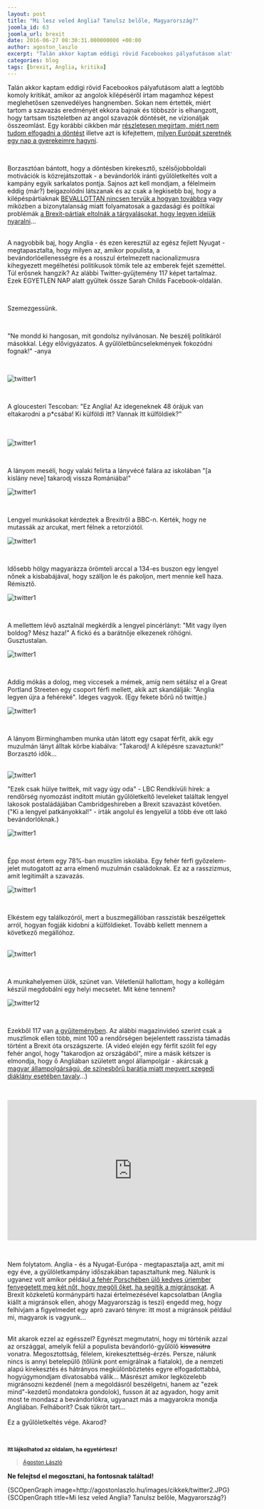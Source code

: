 ```yaml
---
layout: post
title: "Mi lesz veled Anglia? Tanulsz belőle, Magyarország?"
joomla_id: 63
joomla_url: brexit
date: 2016-06-27 08:30:31.000000000 +00:00
author: agoston_laszlo
excerpt: "Talán akkor kaptam eddigi rövid Facebookos pályafutásom alatt a legtöbb komoly kritikát, amikor az angolok kilépéséről írtam magamhoz képest meglehetősen szenvedélyes hangnemben. Sokan nem értették, miért tartom a szavazás eredményét ekkora bajnak és többször is elhangzott, hogy tartsam tiszteletben az angol szavazók döntését, ne vízionáljak összeomlást."
categories: blog
tags: [brexit, Anglia, kritika]
---
```

<p>Talán akkor kaptam eddigi rövid Facebookos pályafutásom alatt a legtöbb komoly kritikát, amikor az angolok kilépéséről írtam magamhoz képest meglehetősen szenvedélyes hangnemben. Sokan nem értették, miért tartom a szavazás eredményét ekkora bajnak és többször is elhangzott, hogy tartsam tiszteletben az angol szavazók döntését, ne vízionáljak összeomlást. Egy korábbi cikkben már <a href="http://agostonlaszlo.hu/hu/blog/61-miert-nem-tudom-elfogadni-az-angol-dontest" target="_blank">részletesen megírtam, miért nem tudom elfogadni a döntést</a>&nbsp;illetve azt is kifejtettem, <a href="http://agostonlaszlo.hu/hu/blog/60-tortenelmi-idokben-tortenelmi-a-felelosseged-is" target="_blank">milyen Európát szeretnék egy nap a gyerekeimre hagyni</a>.</p>
<p>&nbsp;</p>
<p>Borzasztóan bántott, hogy a döntésben kirekesztő, szélsőjobboldali motivációk is közrejátszottak - a bevándorlók iránti gyűlöletkeltés volt a kampány egyik sarkalatos pontja. Sajnos azt kell mondjam, a félelmeim eddig (már?) beigazolódni látszanak és az csak a legkisebb baj, hogy a kilépéspártiaknak <a href="http://www.independent.co.uk/news/uk/politics/brexit-eu-referendum-campaigners-there-is-no-plan-next-pm-tory-leadership-contest-a7104711.html" target="_blank">BEVALLOTTAN nincsen tervük a hogyan továbbra</a>&nbsp;vagy miközben a bizonytalanság miatt folyamatosak a gazdasági és poiltikai problémák&nbsp;<a href="http://index.hu/kulfold/2016/06/27/a_brexit-partiak_eltolnak_a_targyalasokat_hogy_legyen_idejuk_nyaralni/" target="_blank">a Brexit-pártiak eltolnák a tárgyalásokat, hogy legyen idejük nyaralni</a>...</p>
<p><br />A nagyobbik baj, hogy Anglia - és ezen keresztül az egész fejlett Nyugat - megtapasztalta, hogy milyen az, amikor populista, a bevándorlóellenességre és a rosszul értelmezett nacionalizmusra kihegyezett megélhetési politikusok tömik tele az emberek fejét szeméttel. Túl erősnek hangzik? Az alábbi Twitter-gyűjtemény 117 képet tartalmaz. Ezek EGYETLEN NAP alatt gyűltek össze Sarah Childs Facebook-oldalán.</p>

<p>&nbsp;</p>
<p>Szemezgessünk.</p>
<p>&nbsp;</p>
<p>"Ne mondd ki hangosan, mit gondolsz nyilvánosan. Ne beszélj politikáról másokkal. Légy elővigyázatos. A gyűlöletbűncselekmények fokozódni fognak!" -anya</p>
<p>&nbsp;</p>
<p><img src="http://agostonlaszlo.hu/images/cikkek/twitter1.JPG" alt="twitter1" style="display: block; margin-left: auto; margin-right: auto;" /></p>
<p>&nbsp;</p>
<p>A gloucesteri Tescoban: "Ez Anglia! Az idegeneknek 48 órájuk van eltakarodni a p*csába! Ki külföldi itt? Vannak itt külföldiek?"<br /><br /><br /></p>
<p><img src="http://agostonlaszlo.hu/images/cikkek/twitter2.JPG" alt="twitter1" style="display: block; margin-left: auto; margin-right: auto;" /></p>
<p>&nbsp;</p>
<p>A lányom meséli, hogy valaki felírta a lányvécé falára az iskolában "[a kislány neve] takarodj vissza Romániába!"</p>
<p><img src="http://agostonlaszlo.hu/images/cikkek/twitter3.JPG" alt="twitter1" style="display: block; margin-left: auto; margin-right: auto;" /></p>
<p>&nbsp;</p>
<p>Lengyel munkásokat kérdeztek a Brexitről a BBC-n. Kérték, hogy ne mutassák az arcukat, mert félnek a retorziótól.</p>
<p><img src="http://agostonlaszlo.hu/images/cikkek/twitter4.JPG" alt="twitter1" style="display: block; margin-left: auto; margin-right: auto;" /></p>
<p>&nbsp;</p>
<p>Idősebb hölgy magyarázza örömteli arccal a 134-es buszon egy lengyel nőnek a kisbabájával, hogy szálljon le és pakoljon, mert mennie kell haza. Rémisztő.</p>
<p><img src="http://agostonlaszlo.hu/images/cikkek/twitter5.JPG" alt="twitter1" style="display: block; margin-left: auto; margin-right: auto;" /></p>
<p>&nbsp;</p>
<p>A mellettem lévő asztalnál megkérdik a lengyel pincérlányt: "Mit vagy ilyen boldog? Mész haza!" A fickó és a barátnője elkezenek röhögni. Gusztustalan.</p>
<p><img src="http://agostonlaszlo.hu/images/cikkek/twitter6.JPG" alt="twitter1" style="display: block; margin-left: auto; margin-right: auto;" /></p>
<p>&nbsp;</p>
<p>Addig mókás a dolog, meg viccesek a mémek, amíg nem sétálsz el a Great Portland Streeten egy csoport férfi mellett, akik azt skandálják: "Anglia legyen újra a fehéreké". Ideges vagyok. (Egy fekete bőrű nő twittje.)</p>
<p><img src="http://agostonlaszlo.hu/images/cikkek/twitter7.JPG" alt="twitter1" style="display: block; margin-left: auto; margin-right: auto;" /></p>
<p>&nbsp;</p>
<p>A lányom Birminghamben munka után látott egy csapat férfit, akik egy muzulmán lányt álltak körbe kiabálva: "Takarodj! A kilépésre szavaztunk!" Borzasztó idők...<br /><br /></p>
<p><img src="http://agostonlaszlo.hu/images/cikkek/twitter8.JPG" alt="twitter1" style="display: block; margin-left: auto; margin-right: auto;" /></p>
<p>"Ezek csak hülye twittek, mit vagy úgy oda" - LBC Rendkívüli hírek: a rendőrség nyomozást indított miután gyűlöletkeltő leveleket találtak lengyel lakosok postaládájában Cambridgeshireben a Brexit szavazást követően. ("Ki a lengyel patkányokkal!" - írták angolul és lengyelül a több éve ott lakó bevándorlóknak.)</p>
<p><img src="http://agostonlaszlo.hu/images/cikkek/twitter9.JPG" alt="twitter1" style="display: block; margin-left: auto; margin-right: auto;" /></p>
<p>&nbsp;</p>
<p>Épp most értem egy 78%-ban muszlim iskolába. Egy fehér férfi győzelem-jelet mutogatott az arra elmenő muzulmán családoknak. Ez az a rasszizmus, amit legitimált a szavazás.</p>
<p><img src="http://agostonlaszlo.hu/images/cikkek/twitter10.JPG" alt="twitter1" style="display: block; margin-left: auto; margin-right: auto;" /></p>
<p>&nbsp;</p>
<p>Elkéstem egy találkozóról, mert a buszmegállóban rasszisták beszélgettek arról, hogyan fogják kidobni a külföldieket. Tovább kellett mennem a következő megállóhoz.<br /><br /></p>
<p><img src="http://agostonlaszlo.hu/images/cikkek/twitter11.JPG" alt="twitter1" style="display: block; margin-left: auto; margin-right: auto;" /></p>
<p>&nbsp;</p>
<p>A munkahelyemen ülök, szünet van. Véletlenül hallottam, hogy a kollégám készül megdobálni egy helyi mecsetet. Mit kéne tennem?</p>
<p><img src="http://agostonlaszlo.hu/images/cikkek/twitter1.JPG" alt="twitter12" style="display: block; margin-left: auto; margin-right: auto;" /></p>
<p>&nbsp;</p>
<p>Ezekből 117 van&nbsp;<a href="https://www.facebook.com/sarah.leblanc.718/media_set?set=a.10101369198638985&amp;type=3&amp;pnref=story" target="_blank">a gyűjteményben</a>. Az alábbi magazinvideó szerint csak a muszlimok ellen több, mint 100 a rendőrségen bejelentett rasszista támadás történt a Brexit óta országszerte. (A videó elején egy férfit szólít fel egy fehér angol, hogy "takarodjon az országából", mire a másik kétszer is elmondja, hogy ő Angliában született angol állampolgár - akárcsak <a href="http://24.hu/belfold/2015/07/21/lemezt-ultettek-a-szegeden-megvert-lany-arcaba/" target="_blank">a magyar állampolgárságú, de színesbőrű barátja miatt megvert szegedi diáklány esetében tavaly</a>...)</p>
<p>&nbsp;</p>
<p><iframe src="https://www.facebook.com/plugins/video.php?href=https%3A%2F%2Fwww.facebook.com%2Fajplusenglish%2Fvideos%2Fvb.407570359384477%2F752336008241242%2F%3Ftype%3D3&amp;show_text=0&amp;width=560" frameborder="0" scrolling="no" width="560" height="315" allowfullscreen="allowfullscreen" style="border: none; overflow: hidden; display: block; margin-left: auto; margin-right: auto;" allowtransparency="true"></iframe></p>
<p>&nbsp;</p>
<p>Nem folytatom. Anglia - és a Nyugat-Európa - megtapasztalja azt, amit mi egy éve, a gyűlöletkampány időszakában tapasztaltunk meg. Nálunk is ugyanez volt amikor például<a href="http://24.hu/kozelet/2015/09/05/segitesz-egy-menekult-csaladot-megollek/" target="_blank"> a fehér Porschében ülő kedves úriember fenyegetett meg két nőt, hogy megöli őket, ha segítik a migránsokat</a>. A Brexit közkeletű kormánypárti hazai értelmezésével kapcsolatban (Anglia kiállt a migránsok ellen, ahogy Magyarország is teszi) engedd meg, hogy felhívjam a figyelmedet egy apró zavaró tényre: itt most a migránsok például mi, magyarok is vagyunk...</p>
<p><br />Mit akarok ezzel az egésszel? Egyrészt megmutatni, hogy mi történik azzal az országgal, amelyik felül a populista bevándorló-gyűlölő <span style="text-decoration: line-through;">kisvasútra</span> vonatra. Megosztottság, félelem, kirekesztettség-érzés. Persze, nálunk nincs is annyi betelepülő (tőlünk pont emigrálnak a fiatalok), de a nemzeti alapú kirekesztés és hátrányos megkülönböztetés egyre elfogadottabbá, hogyúgymondjam divatosabbá válik... Másrészt amikor legközelebb migránsozni kezdenél (nem a megoldásról beszélgetni, hanem az "ezek mind"-kezdetű mondatokra gondolok), fusson át az agyadon, hogy amit most te mondasz a bevándorlókra, ugyanazt más a magyarokra mondja Angliában. Felháborít? Csak tükröt tart...<br /><br />Ez a gyűlöletkeltés vége. Akarod?</p>
<p>&nbsp;</p>
<p><strong style="font-size: 12.16px; line-height: 15.808px;">Itt lájkolhatod az oldalam, ha egyetértesz!</strong></p>
<div class="fb-page" style="font-size: 12.16px; line-height: 15.808px;" data-href="https://www.facebook.com/agostonlaszloartist" data-width="250" data-height="100" data-small-header="false" data-adapt-container-width="false" data-hide-cover="true" data-show-facepile="false">
<div class="fb-xfbml-parse-ignore">
<blockquote cite="https://www.facebook.com/agostonlaszloartist"><a href="https://www.facebook.com/agostonlaszloartist">Ágoston László</a></blockquote>
</div>
</div>
<p><strong>Ne felejtsd el megosztani, ha fontosnak találtad!</strong></p>
<p>{SCOpenGraph image=http://agostonlaszlo.hu/images/cikkek/twitter2.JPG} {SCOpenGraph title=Mi lesz veled Anglia? Tanulsz belőle, Magyarország?}</p>
